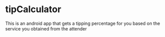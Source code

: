 # tipCalculator
This is an android app that gets a tipping percentage for you based on the service you obtained from the attender
